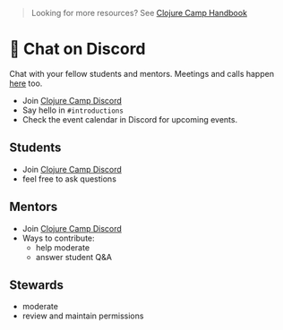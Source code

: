 > Looking for more resources? See [Clojure Camp Handbook](README.md)

# 💬 Chat on Discord

Chat with your fellow students and mentors. Meetings and calls happen [here](https://discord.clojure.camp) too.

- Join [Clojure Camp Discord](https://discord.clojure.camp)
- Say hello in `#introductions`
- Check the event calendar in Discord for upcoming events.

## Students

- Join [Clojure Camp Discord](https://discord.clojure.camp)
- feel free to ask questions

## Mentors

- Join [Clojure Camp Discord](https://discord.clojure.camp)
- Ways to contribute:
  - help moderate
  - answer student Q&A

## Stewards

- moderate
- review and maintain permissions
